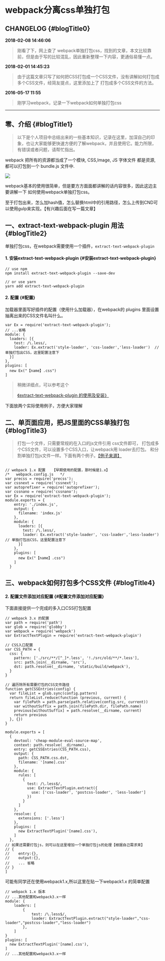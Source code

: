 # webpack分离css单独打包

## CHANGELOG {#blogTitle0}

**2018-02-08 14:46:06**

> 刚看了下，网上查了 webpack单独打包css，找到的文章，本文比较靠前，但是由于写的比较混乱，因此重新整理一下内容，更通俗易懂一点。

**2018-02-01 14:45:23**

> 由于这篇文章只写了如何把CSS打包成一个CSS文件，没有讲解如何打包成多个CSS文件，经简友提点，这里添加上了 打包成多个CSS文件的方法。

**2016-05-17 11:55**

> 刚学习webpack，记录一下webpack如何单独打包css

---

## 零、介绍 {#blogTitle1}

> 以下是个人项目中总结出来的一些基本知识，记录在这里，加深自己的印象，也让大家能够更快速方便的了解webpack，并且使用它。能力所限，有错误或者问题，请帮忙指出。

webpack 把所有的资源都当成了一个模块, CSS,Image, JS 字体文件 都是资源, 都可以打包到一个 bundle.js 文件中.

![](https://ws3.sinaimg.cn/large/006tNc79gy1fo91iuba5mj31kw0tn0tp.jpg)

webpack基本的使用很简单，但是要方方面面都讲解的话内容很多，因此这边主要讲解一下 如何使用webpack单独打包css。

至于打包出来，怎么加hash值，怎么替换html中的引用路径，怎么上传到CND可以使用gulp来实现。【有兴趣后面在写一篇文章】

## 一、extract-text-webpack-plugin 用法 {#blogTitle2}

单独打包css，在webpack需要使用一个插件，`extract-text-webpack-plugin`

#### 1. 安装extract-text-webpack-plugin {#安装extract-text-webpack-plugin}

```
// use npm 
npm install extract-text-webpack-plugin --save-dev

// or use yarn 
yarn add extract-text-webpack-plugin

```

#### 2. 配置 {#配置}

加载器里面写好插件的配置（使用什么加载器），在webpack的 plugins 里面设置抽离出来的CSS文件名叫什么。

```
var Ex = require('extract-text-webpack-plugin');
// ...省略
module: {
  loaders: [{
    test: /\.less/,
    loader: Ex.extract('style-loader', 'css-loader','less-loader')  // 单独打包出CSS，这里配置注意下
  }]
},
plugins: [
  new Ex("【name】.css")
]
```

> 稍微详细点，可以参考这个
>
> [《extract-text-webpack-plugin 的使用及安装》](https://www.cnblogs.com/dyx-wx/p/6529447.html)

下面放两个实际使用例子，方便大家理解

## 二、单页面应用，把JS里面的CSS单独打包 {#blogTitle3}

> 打包一个文件，只需要常规的在入口的js文件引用 css文件即可， 打包成多个CSS文件，可以设置多个CSS入口，让webpack用 loader去打包。 和分割单独打包js文件一样。下面有两个例子。[【例子来源】](https://github.com/wangcongyi/test/blob/master/postcss-webpack.html)

```

// webpack 1.x 配置   【早期使用的配置，那时候是1.x】
/*   webpack.config.js   */
var precss = require('precss');
var cssnext = require('cssnext');
var autoprefixer = require('autoprefixer');
var cssnano = require('cssnano');
var Ex = require('extract-text-webpack-plugin');
module.exports = {
    entry: './index.js',
    output: {
      filename: 'index.js'
    },
    module: {
      loaders: [{
        test: /\.less/,
        loader: Ex.extract('style-loader', 'css-loader','less-loader')  // 单独打包出CSS，这里配置注意下
      }]
    },
    plugins: [
      new Ex("【name】.css")
    ]
  }
```

## 三、webpack如何打包多个CSS文件 {#blogTitle4}

#### 2. 配置文件添加对应配置 {#配置文件添加对应配置}

下面直接提供一个完成的多入口CSS打包配置

```
// webpack 3.x 的配置
var path = require('path')
var glob = require('globby')  
var webpack = require('webpack')
var ExtractTextPlugin = require('extract-text-webpack-plugin')

// CSS入口配置
var CSS_PATH = {
  css: {
    pattern: ['./src/**/[^_]*.less', '!./src/old/**/*.less'],
    src: path.join(__dirname, 'src'),
    dst: path.resolve(__dirname, 'static/build/webpack'),
  }
}

// 遍历除所有需要打包的CSS文件路径
function getCSSEntries(config) {
  var fileList = glob.sync(config.pattern)
  return fileList.reduce(function (previous, current) {
    var filePath = path.parse(path.relative(config.src, current))
    var withoutSuffix = path.join(filePath.dir, filePath.name)
    previous[withoutSuffix] = path.resolve(__dirname, current)
    return previous
  }, {})
}

module.exports = [
  {
    devtool: 'cheap-module-eval-source-map',
    context: path.resolve(__dirname),
    entry: getCSSEntries(CSS_PATH.css),
    output: {
      path: CSS_PATH.css.dst,
      filename: '[name].css'
    },
    module: {
      rules: [
        {
          test: /\.less$/,
          use: ExtractTextPlugin.extract({
            use: ['css-loader', 'postcss-loader', 'less-loader']
          })
        }
      ]
    },
    resolve: {
      extensions: ['.less']
    },
    plugins: [
      new ExtractTextPlugin('[name].css'),
    ]
  },
// 如果还需要打包js，则可以在这里增加一个单独打包js的处理【根据自己需求来】
// {
//    entry:{},
//    output:{},
//    ... 省略
// }
]
```

可能有同学还在使用webpack1.x,所以这里在贴一下webpack1.x 的简单配置

```
// webpack 1.x 版本
// ...其他配置和webpack3.x一样
module: {
    loaders: [
        {
            test: /\.less$/,
            loader: ExtractTextPlugin.extract("style-loader","css-loader","postcss-loader","less-loader")
        },
    ]
}
plugins: [
  new ExtractTextPlugin('[name].css'),
]
// ...其他配置和webpack3.x一样

```











